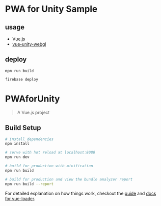 # PWA for Unity Sample

## usage

- Vue.js
- [vue-unity-webgl](https://www.npmjs.com/package/vue-unity-webgl)

## deploy
```
npm run build
```
```
firebase deploy
```

# PWAforUnity

> A Vue.js project

## Build Setup

``` bash
# install dependencies
npm install

# serve with hot reload at localhost:8080
npm run dev

# build for production with minification
npm run build

# build for production and view the bundle analyzer report
npm run build --report
```

For detailed explanation on how things work, checkout the [guide](http://vuejs-templates.github.io/webpack/) and [docs for vue-loader](http://vuejs.github.io/vue-loader).

